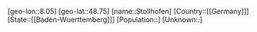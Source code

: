 ﻿---
location: [48.75,8.05]
type: City
tags:
- geo/City


SpocWebEntityId: 34584
isDeleted: false
confidential: public

---
[geo-lon::8.05]
[geo-lat::48.75]
[name::Stollhofen]
[Country::[[Germany]]]
[State::[[Baden-Wuerttemberg]]]
[Population::]
[Unknown::]

